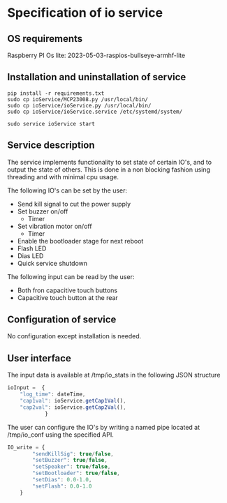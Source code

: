 
# Specification of io service

## OS requirements

Raspberry PI Os lite:  2023-05-03-raspios-bullseye-armhf-lite

## Installation and uninstallation of service

```
pip install -r requirements.txt
sudo cp ioService/MCP23008.py /usr/local/bin/
sudo cp ioService/ioService.py /usr/local/bin/
sudo cp ioService/ioService.service /etc/systemd/system/

sudo service ioService start
```


## Service description
The service implements functionality to set state of certain IO's, and to output the state of others. This is done in a non blocking fashion using threading and with minimal cpu usage.

The following IO's can be set by the user:
- Send kill signal to cut the power supply
- Set buzzer on/off
  - Timer
- Set vibration motor on/off
  - Timer  
- Enable the bootloader stage for next reboot
- Flash LED
- Dias LED
- Quick service shutdown

The following input can be read by the user:
- Both fron capacitive touch buttons
- Capacitive touch button at the rear 


## Configuration of service
No configuration except installation is needed.

## User interface


The input data is available at /tmp/io_stats in the following JSON structure 
```javascript
ioInput =  {
    "log_time": dateTime,
    "cap1val": ioService.getCap1Val(),
    "cap2val": ioService.getCap2Val(),
            }     
```

The user can configure the IO's by writing a named pipe located at /tmp/io_conf using the specified API.
```javascript
IO_write = {
        "sendKillSig": true/false,
        "setBuzzer": true/false,
        "setSpeaker": true/false,
        "setBootloader": true/false,
        "setDias": 0.0-1.0,
        "setFlash": 0.0-1.0
    }
```

